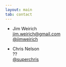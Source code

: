 ```yaml
---
layout: main
tab: contact
---
```

* Jim Weirich  
  jim.weirich@gmail.com  
  [@jimweirich](http://twitter.com/jimweirich)

* Chris Nelson  
  ??  
  [@superchris](http://twitter.com/superchris)
